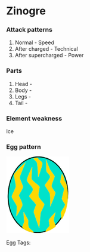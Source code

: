 # Zinogre

### Attack patterns
1. Normal - Speed
2. After charged - Technical
3. After supercharged - Power

### Parts
1. Head - 
2. Body - 
3. Legs - 
4. Tail - 

### Element weakness
Ice 

### Egg pattern
![image info](../assets/zinogre.png)

Egg Tags: 